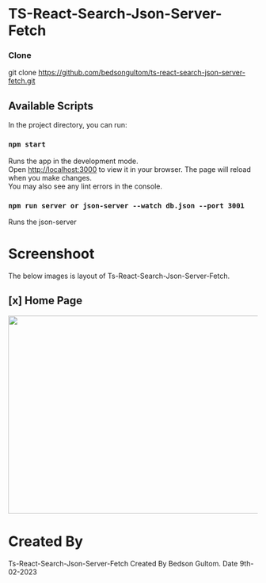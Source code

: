 # TS-React-Search-Json-Server-Fetch

### Clone
git clone https://github.com/bedsongultom/ts-react-search-json-server-fetch.git

## Available Scripts

In the project directory, you can run:

### `npm start`

Runs the app in the development mode.\
Open [http://localhost:3000](http://localhost:3000) to view it in your browser.
The page will reload when you make changes.\
You may also see any lint errors in the console.

### `npm run server or json-server --watch db.json --port 3001`
Runs the json-server

# Screenshoot
The below images is layout of Ts-React-Search-Json-Server-Fetch.

## [x] Home Page
<img src="https://github.com/bedsongultom/ts-react-search-json-server-fetch/blob/master/public/2023-02-08%2021-16-46.gif" width="1000" height="400">


# Created By
Ts-React-Search-Json-Server-Fetch Created By Bedson Gultom.
Date 9th-02-2023
